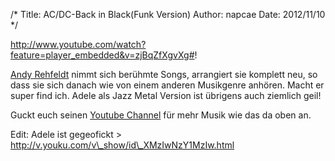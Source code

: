 /*
Title: AC/DC-Back in Black(Funk Version)
Author: napcae
Date: 2012/11/10
*/

http://www.youtube.com/watch?feature=player_embedded&v=zjBqZfXgvXg#!

[Andy Rehfeldt][1] nimmt sich berühmte Songs, arrangiert sie komplett neu, so dass sie sich danach wie von einem anderen Musikgenre anhören. Macht er super find ich. Adele als Jazz Metal Version ist übrigens auch ziemlich geil!



Guckt euch seinen [Youtube Channel][1] für mehr Musik wie das da oben an. 

Edit: Adele ist gegeofickt > http://v.youku.com/v\_show/id\_XMzIwNzY1MzIw.html

 [1]: http://www.youtube.com/user/AndyRehfeldt?feature=watch